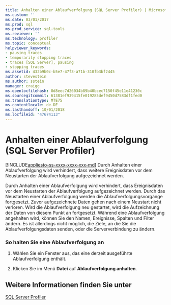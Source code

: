 ```yaml
---
title: Anhalten einer Ablaufverfolgung (SQL Server Profiler) | Microsoft-Dokumentation
ms.custom: ''
ms.date: 03/01/2017
ms.prod: sql
ms.prod_service: sql-tools
ms.reviewer: ''
ms.technology: profiler
ms.topic: conceptual
helpviewer_keywords:
- pausing traces
- temporarily stopping traces
- traces [SQL Server], pausing
- stopping traces
ms.assetid: 432b9b0c-b5e7-47f3-a71b-310fb3bf2445
author: stevestein
ms.author: sstein
manager: craigg
ms.openlocfilehash: 8d8eec7d26034b89b40bcec7150f45e11e41230c
ms.sourcegitcommit: 61381ef939415fe019285def9450d7583df1fed0
ms.translationtype: MTE75
ms.contentlocale: de-DE
ms.lasthandoff: 10/01/2018
ms.locfileid: "47674113"
---
```

# <a name="pause-a-trace-sql-server-profiler"></a>Anhalten einer Ablaufverfolgung (SQL Server Profiler)
[!INCLUDE[appliesto-ss-xxxx-xxxx-xxx-md](../../includes/appliesto-ss-xxxx-xxxx-xxx-md.md)]
  Durch Anhalten einer Ablaufverfolgung wird verhindert, dass weitere Ereignisdaten vor dem Neustarten der Ablaufverfolgung aufgezeichnet werden.  
  
 Durch Anhalten einer Ablaufverfolgung wird verhindert, dass Ereignisdaten vor dem Neustarten der Ablaufverfolgung aufgezeichnet werden. Durch das Neustarten einer Ablaufverfolgung werden die Ablaufverfolgungsvorgänge fortgesetzt. Zuvor aufgezeichnete Daten gehen nach einem Neustart nicht verloren. Wird die Ablaufverfolgung neu gestartet, wird die Aufzeichnung der Daten von diesem Punkt an fortgesetzt. Während eine Ablaufverfolgung angehalten wird, können Sie den Namen, Ereignisse, Spalten und Filter ändern. Es ist allerdings nicht möglich, die Ziele, an die Sie die Ablaufverfolgungsdaten senden, oder die Serververbindung zu ändern.  
  
### <a name="to-pause-a-trace"></a>So halten Sie eine Ablaufverfolgung an  
  
1.  Wählen Sie ein Fenster aus, das eine derzeit ausgeführte Ablaufverfolgung enthält.  
  
2.  Klicken Sie im Menü **Datei** auf **Ablaufverfolgung anhalten**.  
  
## <a name="see-also"></a>Weitere Informationen finden Sie unter  
 [SQL Server Profiler](../../tools/sql-server-profiler/sql-server-profiler.md)  
  
  

